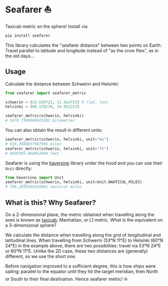 # Seafarer ⛵

Taxicab metric on the sphere! Install via

```bash
pip install seafarer
```

This library calculates the "seafarer distance" between two points on Earth:
Travel parallel to latitude and longitude instead of "as the crow flies",
as in the old days...

## Usage

Calculate the distance between Schwerin and Helsinki:

```python
from seafarer import seafarer_metric

schwerin = (53.629722, 11.414722) # (lat, lon)
helsinki = (60.170278, 24.952222)

seafarer_metric(schwerin, helsinki)
# 1474.7398906623202 kilometres
```

You can also obtain the result in different units:

```python
seafarer_metric(schwerin, helsinki, unit="mi")
# 916.3608837507956 miles
seafarer_metric(schwerin, helsinki, unit="ft")
# 4838385.468052049 feet
```

Seafarer is using the [haversine](https://github.com/mapado/haversine) library
under the hood and you can use their `Unit` directly:

```python
from haversine import Unit
seafarer_metric(schwerin, helsinki, unit=Unit.NAUTICAL_MILES)
# 796.2958366185961 nautical miles
```

## What is this? Why Seafarer?

On a 2-dimensional plane, the metric obtained when travelling along the axes
is known as [taxicab](https://en.wikipedia.org/wiki/Taxicab_geometry),
Manhattan, or L1 metric. What is the equivalent on a 3-dimensional sphere?

We calculate the distance when travelling along the grid of longitudinal and
latitudinal lines. When travelling from Schwerin (53°N 11°E) to Helsinki
(60°N 24°E) in the example above, there are two possiblities: travel via
53°N 24°E or 60°N 11°E. Unlike the 2D case, these two distances are
(generally) different, so we use the short one.

Before navigation improved to a sufficient degree, this is how ships were
sailing: parallel to the equator until they hit the target meridian, then
North or South to their final destination. Hence seafarer metric! ⛵
